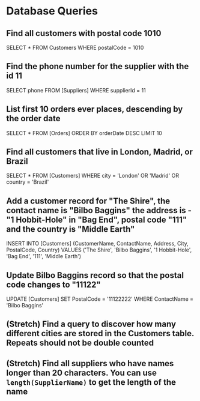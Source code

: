 # Database Queries

## Find all customers with postal code 1010

SELECT 
	* 
FROM 
	Customers
WHERE
	postalCode = 1010

## Find the phone number for the supplier with the id 11

SELECT 
	phone
FROM 
	[Suppliers]
WHERE
	supplierId = 11

## List first 10 orders ever places, descending by the order date

SELECT 
	* 
FROM 
	[Orders]
ORDER BY 
	orderDate DESC
LIMIT 10

## Find all customers that live in London, Madrid, or Brazil

SELECT 
	* 
FROM 
	[Customers]
WHERE 
	city = 'London' OR 'Madrid' 
  OR 
  country = 'Brazil'

## Add a customer record for "The Shire", the contact name is "Bilbo Baggins" the address is -"1 Hobbit-Hole" in "Bag End", postal code "111" and the country is "Middle Earth"

INSERT INTO 
	[Customers] 
  (CustomerName, ContactName, Address, City, PostalCode, Country)
VALUES 
	('The Shire', 'Bilbo Baggins', '1 Hobbit-Hole', 'Bag End', '111', 'Middle Earth')

## Update Bilbo Baggins record so that the postal code changes to "11122"

UPDATE
	[Customers]
SET 
	PostalCode = '11122222'
WHERE 
	ContactName = 'Bilbo Baggins'

## (Stretch) Find a query to discover how many different cities are stored in the Customers table. Repeats should not be double counted

## (Stretch) Find all suppliers who have names longer than 20 characters. You can use `length(SupplierName)` to get the length of the name
